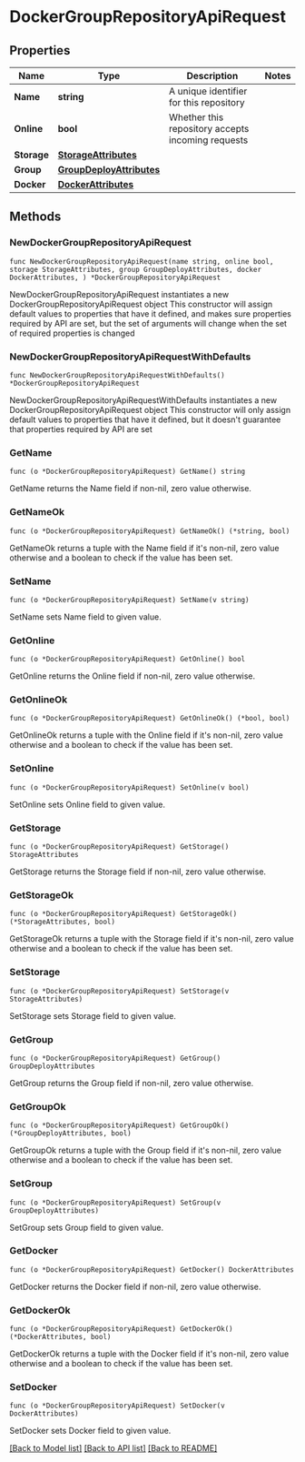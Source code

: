 # DockerGroupRepositoryApiRequest

## Properties

Name | Type | Description | Notes
------------ | ------------- | ------------- | -------------
**Name** | **string** | A unique identifier for this repository | 
**Online** | **bool** | Whether this repository accepts incoming requests | 
**Storage** | [**StorageAttributes**](StorageAttributes.md) |  | 
**Group** | [**GroupDeployAttributes**](GroupDeployAttributes.md) |  | 
**Docker** | [**DockerAttributes**](DockerAttributes.md) |  | 

## Methods

### NewDockerGroupRepositoryApiRequest

`func NewDockerGroupRepositoryApiRequest(name string, online bool, storage StorageAttributes, group GroupDeployAttributes, docker DockerAttributes, ) *DockerGroupRepositoryApiRequest`

NewDockerGroupRepositoryApiRequest instantiates a new DockerGroupRepositoryApiRequest object
This constructor will assign default values to properties that have it defined,
and makes sure properties required by API are set, but the set of arguments
will change when the set of required properties is changed

### NewDockerGroupRepositoryApiRequestWithDefaults

`func NewDockerGroupRepositoryApiRequestWithDefaults() *DockerGroupRepositoryApiRequest`

NewDockerGroupRepositoryApiRequestWithDefaults instantiates a new DockerGroupRepositoryApiRequest object
This constructor will only assign default values to properties that have it defined,
but it doesn't guarantee that properties required by API are set

### GetName

`func (o *DockerGroupRepositoryApiRequest) GetName() string`

GetName returns the Name field if non-nil, zero value otherwise.

### GetNameOk

`func (o *DockerGroupRepositoryApiRequest) GetNameOk() (*string, bool)`

GetNameOk returns a tuple with the Name field if it's non-nil, zero value otherwise
and a boolean to check if the value has been set.

### SetName

`func (o *DockerGroupRepositoryApiRequest) SetName(v string)`

SetName sets Name field to given value.


### GetOnline

`func (o *DockerGroupRepositoryApiRequest) GetOnline() bool`

GetOnline returns the Online field if non-nil, zero value otherwise.

### GetOnlineOk

`func (o *DockerGroupRepositoryApiRequest) GetOnlineOk() (*bool, bool)`

GetOnlineOk returns a tuple with the Online field if it's non-nil, zero value otherwise
and a boolean to check if the value has been set.

### SetOnline

`func (o *DockerGroupRepositoryApiRequest) SetOnline(v bool)`

SetOnline sets Online field to given value.


### GetStorage

`func (o *DockerGroupRepositoryApiRequest) GetStorage() StorageAttributes`

GetStorage returns the Storage field if non-nil, zero value otherwise.

### GetStorageOk

`func (o *DockerGroupRepositoryApiRequest) GetStorageOk() (*StorageAttributes, bool)`

GetStorageOk returns a tuple with the Storage field if it's non-nil, zero value otherwise
and a boolean to check if the value has been set.

### SetStorage

`func (o *DockerGroupRepositoryApiRequest) SetStorage(v StorageAttributes)`

SetStorage sets Storage field to given value.


### GetGroup

`func (o *DockerGroupRepositoryApiRequest) GetGroup() GroupDeployAttributes`

GetGroup returns the Group field if non-nil, zero value otherwise.

### GetGroupOk

`func (o *DockerGroupRepositoryApiRequest) GetGroupOk() (*GroupDeployAttributes, bool)`

GetGroupOk returns a tuple with the Group field if it's non-nil, zero value otherwise
and a boolean to check if the value has been set.

### SetGroup

`func (o *DockerGroupRepositoryApiRequest) SetGroup(v GroupDeployAttributes)`

SetGroup sets Group field to given value.


### GetDocker

`func (o *DockerGroupRepositoryApiRequest) GetDocker() DockerAttributes`

GetDocker returns the Docker field if non-nil, zero value otherwise.

### GetDockerOk

`func (o *DockerGroupRepositoryApiRequest) GetDockerOk() (*DockerAttributes, bool)`

GetDockerOk returns a tuple with the Docker field if it's non-nil, zero value otherwise
and a boolean to check if the value has been set.

### SetDocker

`func (o *DockerGroupRepositoryApiRequest) SetDocker(v DockerAttributes)`

SetDocker sets Docker field to given value.



[[Back to Model list]](../README.md#documentation-for-models) [[Back to API list]](../README.md#documentation-for-api-endpoints) [[Back to README]](../README.md)


